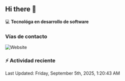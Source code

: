 ## Hi there 👋

:computer: **Tecnológa en desarrollo de software**
>

### Vías de contacto

<!--![Website](https://github.com/Melannyqo21-up-green?style=for-the-badge)-->
![Website](https://img.shields.io/badge/github.com/Melannyqo21-up-green?style=for-the-badge)


### :zap: Actividad reciente
<!--RECENT_ACTIVITY:start-->
<!--RECENT_ACTIVITY:end-->
<!--RECENT_ACTIVITY:last_update-->
Last Updated: Friday, September 5th, 2025, 1:20:43 AM
<!--RECENT_ACTIVITY:last_update_end-->


<!--
**Melannyqo21/Melannyqo21** is a ✨ _special_ ✨ repository because its `README.md` (this file) appears on your GitHub profile.

Here are some ideas to get you started:

- 🔭 I’m currently working on ...
- 🌱 I’m currently learning ...
- 👯 I’m looking to collaborate on ...
- 🤔 I’m looking for help with ...
- 💬 Ask me about ...
- 📫 How to reach me: ...
- 😄 Pronouns: ...
- ⚡ Fun fact: ...
-->
